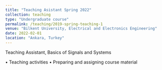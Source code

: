 ```yaml
---
title: "Teaching Asistant Spring 2022"
collection: teaching
type: "Undergraduate course"
permalink: /teaching/2019-spring-teaching-1
venue: "Bilkent University, Electrical and Electronics Engineering"
date: 2022-02-01
location: "Ankara, Turkey"
---
```


Teaching Assistant, Basics of Signals and Systems

• Teaching activities
• Preparing and assigning course material

